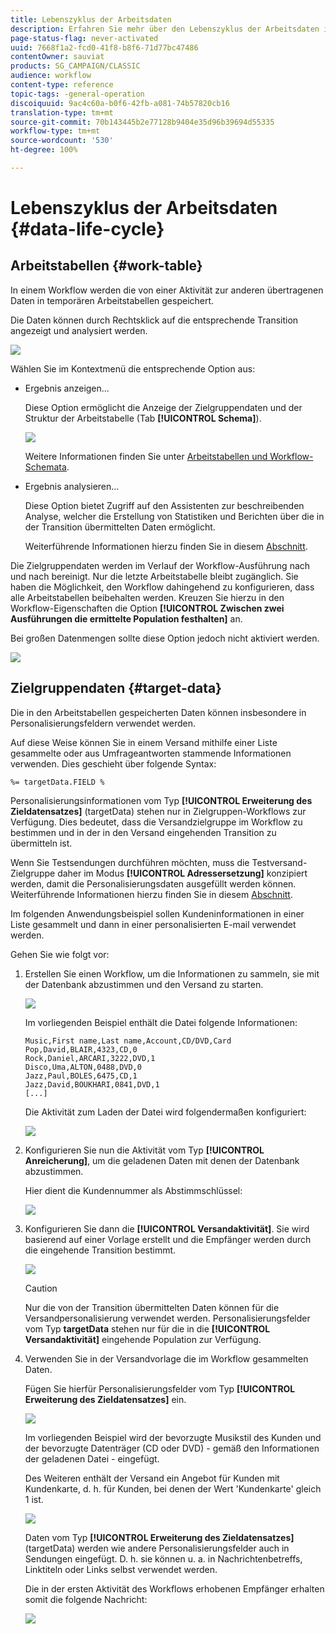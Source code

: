 ```yaml
---
title: Lebenszyklus der Arbeitsdaten
description: Erfahren Sie mehr über den Lebenszyklus der Arbeitsdaten in Workflows.
page-status-flag: never-activated
uuid: 7668f1a2-fcd0-41f8-b8f6-71d77bc47486
contentOwner: sauviat
products: SG_CAMPAIGN/CLASSIC
audience: workflow
content-type: reference
topic-tags: -general-operation
discoiquuid: 9ac4c60a-b0f6-42fb-a081-74b57820cb16
translation-type: tm+mt
source-git-commit: 70b143445b2e77128b9404e35d96b39694d55335
workflow-type: tm+mt
source-wordcount: '530'
ht-degree: 100%

---
```



# Lebenszyklus der Arbeitsdaten {#data-life-cycle}

## Arbeitstabellen {#work-table}

In einem Workflow werden die von einer Aktivität zur anderen übertragenen Daten in temporären Arbeitstabellen gespeichert.

Die Daten können durch Rechtsklick auf die entsprechende Transition angezeigt und analysiert werden.

![](assets/wf-right-click-analyze.png)

Wählen Sie im Kontextmenü die entsprechende Option aus:

* Ergebnis anzeigen...

   Diese Option ermöglicht die Anzeige der Zielgruppendaten und der Struktur der Arbeitstabelle (Tab **[!UICONTROL Schema]**).

   ![](assets/wf-right-click-display.png)

   Weitere Informationen finden Sie unter [Arbeitstabellen und Workflow-Schemata](../../workflow/using/monitoring-workflow-execution.md#worktables-and-workflow-schema).

* Ergebnis analysieren...

   Diese Option bietet Zugriff auf den Assistenten zur beschreibenden Analyse, welcher die Erstellung von Statistiken und Berichten über die in der Transition übermittelten Daten ermöglicht.

   Weiterführende Informationen hierzu finden Sie in diesem [Abschnitt](../../reporting/using/using-the-descriptive-analysis-wizard.md).

Die Zielgruppendaten werden im Verlauf der Workflow-Ausführung nach und nach bereinigt. Nur die letzte Arbeitstabelle bleibt zugänglich. Sie haben die Möglichkeit, den Workflow dahingehend zu konfigurieren, dass alle Arbeitstabellen beibehalten werden. Kreuzen Sie hierzu in den Workflow-Eigenschaften die Option **[!UICONTROL Zwischen zwei Ausführungen die ermittelte Population festhalten]** an.

Bei großen Datenmengen sollte diese Option jedoch nicht aktiviert werden.

![](assets/wf-purge-data-option.png)

## Zielgruppendaten {#target-data}

Die in den Arbeitstabellen gespeicherten Daten können insbesondere in Personalisierungsfeldern verwendet werden.

Auf diese Weise können Sie in einem Versand mithilfe einer Liste gesammelte oder aus Umfrageantworten stammende Informationen verwenden. Dies geschieht über folgende Syntax:

```
%= targetData.FIELD %
```

Personalisierungsinformationen vom Typ **[!UICONTROL Erweiterung des Zieldatensatzes]** (targetData) stehen nur in Zielgruppen-Workflows zur Verfügung. Dies bedeutet, dass die Versandzielgruppe im Workflow zu bestimmen und in der in den Versand eingehenden Transition zu übermitteln ist.

Wenn Sie Testsendungen durchführen möchten, muss die Testversand-Zielgruppe daher im Modus **[!UICONTROL Adressersetzung]** konzipiert werden, damit die Personalisierungsdaten ausgefüllt werden können. Weiterführende Informationen hierzu finden Sie in diesem [Abschnitt](../../delivery/using/steps-defining-the-target-population.md#using-address-substitution-in-proof).

Im folgenden Anwendungsbeispiel sollen Kundeninformationen in einer Liste gesammelt und dann in einer personalisierten E-mail verwendet werden.

Gehen Sie wie folgt vor:

1. Erstellen Sie einen Workflow, um die Informationen zu sammeln, sie mit der Datenbank abzustimmen und den Versand zu starten.

   ![](assets/wf-targetdata-sample-1.png)

   Im vorliegenden Beispiel enthält die Datei folgende Informationen:

   ```
   Music,First name,Last name,Account,CD/DVD,Card
   Pop,David,BLAIR,4323,CD,0
   Rock,Daniel,ARCARI,3222,DVD,1
   Disco,Uma,ALTON,0488,DVD,0
   Jazz,Paul,BOLES,6475,CD,1
   Jazz,David,BOUKHARI,0841,DVD,1
   [...]
   ```

   Die Aktivität zum Laden der Datei wird folgendermaßen konfiguriert:

   ![](assets/wf-targetdata-sample-2.png)

1. Konfigurieren Sie nun die Aktivität vom Typ **[!UICONTROL Anreicherung]**, um die geladenen Daten mit denen der Datenbank abzustimmen.

   Hier dient die Kundennummer als Abstimmschlüssel:

   ![](assets/wf-targetdata-sample-3.png)

1. Konfigurieren Sie dann die **[!UICONTROL Versandaktivität]**. Sie wird basierend auf einer Vorlage erstellt und die Empfänger werden durch die eingehende Transition bestimmt.

   ![](assets/wf-targetdata-sample-4.png)

   >[!CAUTION]
   >
   >Nur die von der Transition übermittelten Daten können für die Versandpersonalisierung verwendet werden. Personalisierungsfelder vom Typ **targetData** stehen nur für die in die **[!UICONTROL Versandaktivität]** eingehende Population zur Verfügung.

1. Verwenden Sie in der Versandvorlage die im Workflow gesammelten Daten.

   Fügen Sie hierfür Personalisierungsfelder vom Typ **[!UICONTROL Erweiterung des Zieldatensatzes]** ein.

   ![](assets/wf-targetdata-sample-5.png)

   Im vorliegenden Beispiel wird der bevorzugte Musikstil des Kunden und der bevorzugte Datenträger (CD oder DVD) - gemäß den Informationen der geladenen Datei - eingefügt.

   Des Weiteren enthält der Versand ein Angebot für Kunden mit Kundenkarte, d. h. für Kunden, bei denen der Wert &#39;Kundenkarte&#39; gleich 1 ist.

   ![](assets/wf-targetdata-sample-6.png)

   Daten vom Typ **[!UICONTROL Erweiterung des Zieldatensatzes]** (targetData) werden wie andere Personalisierungsfelder auch in Sendungen eingefügt. D. h. sie können u. a. in Nachrichtenbetreffs, Linktiteln oder Links selbst verwendet werden.

   Die in der ersten Aktivität des Workflows erhobenen Empfänger erhalten somit die folgende Nachricht:

   ![](assets/wf-targetdata-sample-7.png)
